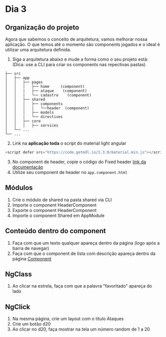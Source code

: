 # Dia 3

## Organização do projeto

Agora que sabemos o conceito de arquitetura, vamos melhorar nossa aplicação. O que temos até o momento são components jogados e o ideal é utilizar uma arquitetura definida.

1. Siga a arquitetura abaixo e mude a forma como o seu projeto está: (Dica: use a CLI para criar os components nas repectivas pastas)
```
├── src  
│   ├── app         
│   │   ├── pages         
│   │   |   ├── home     (component)   
│   │   |   ├── ataque    (component) 
│   │   |   └── cadastro    (component) 
│   │   ├── shared     
│   │   |   ├── components
│   │   |   |   └──header  (component) 
│   │   |   ├── models
│   │   |   └── directives
│   │   ├── core
│   │   |   ├── services
│   └── ...  
└── ...
```

2. Link na **aplicação toda** o script do material light angular
```js
<script defer src="https://code.getmdl.io/1.3.0/material.min.js"></script>
```
3. No component de header, copie o código do Fixed header [link da documentação](https://getmdl.io/components/index.html#layout-section)
3. Utilize seu component de header no `app.component.html`

## Módulos

1. Crie o módulo de shared na pasta shared via CLI
2. Importe o component HeaderComponent
3. Exporte o component HeaderComponent
4. Importe o component Shared em AppModule

## Conteúdo dentro do component

1. Faça com que um texto qualquer apareça dentro da página (logo após a barra de navegar)
2. Faça com que o component de lista com descrição apareça dentro da página [Component](https://getmdl.io/components/index.html#lists-section)

## NgClass

1. Ao clicar na estrela, faça com que a palavra "favoritado" apareça do lado

## NgClick

1. Na mesma página, crie um layout com o título Ataques
2. Crie um botão d20
3. Ao clicar no d20, faça mostrar na tela um número random de 1 a 20


